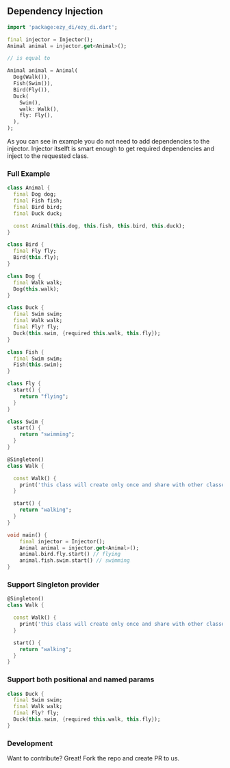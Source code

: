 ## Dependency Injection

```dart
import 'package:ezy_di/ezy_di.dart';

final injector = Injector();
Animal animal = injector.get<Animal>();

// is equal to 

Animal animal = Animal(
  Dog(Walk()), 
  Fish(Swim()), 
  Bird(Fly()), 
  Duck(
    Swim(), 
    walk: Walk(), 
    fly: Fly(),
  ),
);

```

As you can see in example you do not need to add dependencies to the injector. 
Injector itselft is smart enough to get required dependencies and inject to the requested class.

### Full Example

```dart
class Animal {
  final Dog dog;
  final Fish fish;
  final Bird bird;
  final Duck duck;

  const Animal(this.dog, this.fish, this.bird, this.duck);
}

class Bird {
  final Fly fly;
  Bird(this.fly);
}

class Dog {
  final Walk walk;
  Dog(this.walk);
}

class Duck {
  final Swim swim;
  final Walk walk;
  final Fly? fly;
  Duck(this.swim, {required this.walk, this.fly});
}

class Fish {
  final Swim swim;
  Fish(this.swim);
}

class Fly {
  start() {
    return "flying";
  }
}

class Swim {
  start() {
    return "swimming";
  }
}

@Singleton()
class Walk {

  const Walk() {
    print('this class will create only once and share with other classes').
  }

  start() {
    return "walking";
  }
}

void main() {
    final injector = Injector();
    Animal animal = injector.get<Animal>();
    animal.bird.fly.start() // flying
    animal.fish.swim.start() // swimming
}

```

### Support Singleton provider 

```dart
@Singleton()
class Walk {

  const Walk() {
    print('this class will create only once and share with other classes').
  }

  start() {
    return "walking";
  }
}
```

### Support both positional and named params

```dart
class Duck {
  final Swim swim;
  final Walk walk;
  final Fly? fly;
  Duck(this.swim, {required this.walk, this.fly});
}

```

### Development
Want to contribute? Great! Fork the repo and create PR to us.
